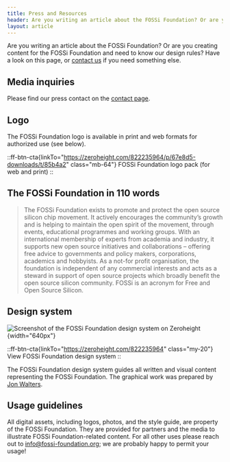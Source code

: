 ```yaml
---
title: Press and Resources
header: Are you writing an article about the FOSSi Foundation? Or are you creating content for the FOSSi Foundation and need to know our design rules?
layout: article
---
```


Are you writing an article about the FOSSi Foundation?
Or are you creating content for the FOSSi Foundation and need to know our design rules?
Have a look on this page, or [contact us](/contact) if you need something else.

## Media inquiries

Please find our press contact on the [contact page](/contact).

## Logo

The FOSSi Foundation logo is available in print and web formats for authorized use (see below).

::ff-btn-cta{linkTo="https://zeroheight.com/822235964/p/67e8d5-downloads/t/85b4a2" class="mb-64"}
FOSSi Foundation logo pack (for web and print)
::

## The FOSSi Foundation in 110 words

> The FOSSi Foundation exists to promote and protect the open source silicon chip movement. It actively encourages the community’s growth and is helping to maintain the open spirit of the movement, through events, educational programmes and working groups. With an international membership of experts from academia and industry, it supports new open source initiatives and collaborations – offering free advice to governments and policy makers, corporations, academics and hobbyists. As a not-for profit organisation, the foundation is independent of any commercial interests and acts as a steward in support of open source projects which broadly benefit the open source silicon community. FOSSi is an acronym for Free and Open Source Silicon.

## Design system

![Screenshot of the FOSSi Foundation design system on Zeroheight](/about-us/images/designsystem_zeroheight.png){width="640px"}

::ff-btn-cta{linkTo="https://zeroheight.com/822235964" class="my-20"}
View FOSSi Foundation design system
::

The FOSSi Foundation design system guides all written and visual content representing the FOSSi Foundation.
The graphical work was prepared by [Jon Walters](https://wolde.tv/).

## Usage guidelines

All digital assets, including logos, photos, and the style guide, are property of the FOSSi Foundation.
They are provided for partners and the media to illustrate FOSSi Foundation-related content.
For all other uses please reach out to [info@fossi-foundation.org](mailto:info@fossi-foundation.org);
we are probably happy to permit your usage!
